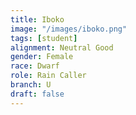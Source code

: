 ```yaml
---
title: Iboko
image: "/images/iboko.png"
tags: [student]
alignment: Neutral Good
gender: Female
race: Dwarf
role: Rain Caller
branch: U
draft: false
---
```

